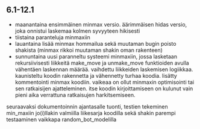 ## 6.1-12.1
- maanantaina ensimmäinen minmax versio. äärimmäisen hidas versio, joka onnistui laskemaa kolmen syvyyteen hikisesti
- tiistaina paranteluja minmaxiin
- lauantaina lisää minmax hommailua sekä muutaman bugin poisto shakista (minmax rikkoi muutaman shakin oman rakenteen)
- sunnuntaina uusi paranneltu systeemi minmaxiin, jossa lasketaan rekursiivisesti liikkeitä make_move ja unmake_move funktioiden avulla vähentäen laskennan määrää. vaihdettu liikkeiden laskemisen logiikkaa. kaunisteltu koodin rakennetta ja vähennetty turhaa koodia. lisätty kommentointi minmax koodiin.
vaikeaa on ollut minmaxin optimisointi tai sen ratkaisijen ajatteleminen. itse koodin kirjoittamiseen on kulunut vain pieni aika verrattuna ratkaisujen harkitsemiseen.

seuraavaksi dokumentoinnin ajantasalle tuonti, testien tekeminen min_maxiin jo(i)llakin valmiilla liikesarja koodilla sekä shakin parempi testaaminen vaikkapa random_bot_modelilla

